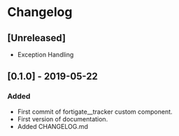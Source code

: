 # Changelog

## [Unreleased]
- Exception Handling

## [0.1.0] - 2019-05-22
### Added
- First commit of fortigate__tracker custom component.
- First version of documentation.
- Added CHANGELOG.md
